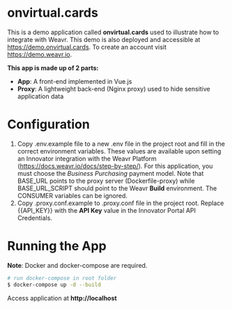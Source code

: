 # onvirtual.cards

This is a demo application called **onvirtual.cards** used to illustrate how to integrate with Weavr.  This demo is also deployed and accessible at https://demo.onvirtual.cards.  To create an account visit https://demo.weavr.io.

**This app is made up of 2 parts:**
- **App**: A front-end implemented in Vue.js
- **Proxy**: A lightweight back-end (Nginx proxy) used to hide sensitive application data

# Configuration
1. Copy .env.example file to a new .env file in the project root and fill in the correct environment variables.  These values are available upon setting an Innovator integration with the Weavr Platform (https://docs.weavr.io/docs/step-by-step/).  For this application, you must choose the *Business Purchasing* payment model. Note that BASE_URL points to the proxy server (Dockerfile-proxy) while BASE_URL_SCRIPT should point to the Weavr **Build** environment. The CONSUMER variables can be ignored. 
2. Copy .proxy.conf.example to .proxy.conf file in the project root. Replace {{API_KEY}} with the **API Key** value in the Innovator Portal API Credentials.

# Running the App

**Note**: Docker and docker-compose are required.
``` bash
# run docker-compose in root folder
$ docker-compose up -d --build
```
Access application at **http://localhost**
